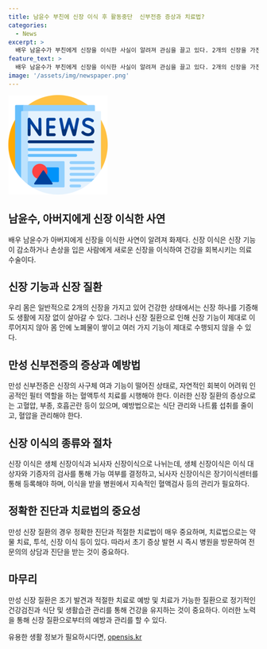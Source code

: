 ```yaml
---
title: 남윤수 부친에 신장 이식 후 활동중단  신부전증 증상과 치료법?
categories:
  - News
excerpt: >
  배우 남윤수가 부친에게 신장을 이식한 사실이 알려져 관심을 끌고 있다. 2개의 신장을 가진 우리 몸은 하나를 기증해도 정상적인 생활이 가능하며, 신부전증에 대한 증상, 예방법, 치료방법에 대해 알아보았다. 만성 신부전증의 경우 혈액투석 치료나 신장이식이 필요하며, 신장이식은 생체 신장이식과 뇌사자 신장이식으로 나뉘어 진다. 요약하면, 배우 남윤수의 신장 이식 사실과 신부전증에 대한 정보를 제공했다.
feature_text: >
  배우 남윤수가 부친에게 신장을 이식한 사실이 알려져 관심을 끌고 있다. 2개의 신장을 가진 우리 몸은 하나를 기증해도 정상적인 생활이 가능하며, 신부전증에 대한 증상, 예방법, 치료방법에 대해 알아보았다. 만성 신부전증의 경우 혈액투석 치료나 신장이식이 필요하며, 신장이식은 생체 신장이식과 뇌사자 신장이식으로 나뉘어 진다. 요약하면, 배우 남윤수의 신장 이식 사실과 신부전증에 대한 정보를 제공했다.
image: '/assets/img/newspaper.png'
---
```


<p><img src="/assets/img/newspaper.png" alt="kimp 속보" /></p>

<h2 data-ke-size="size26">남윤수, 아버지에게 신장 이식한 사연</h2>

<p data-ke-size="size16">배우 남윤수가 아버지에게 신장을 이식한 사연이 알려져 화제다. 신장 이식은 신장 기능이 감소하거나 손상을 입은 사람에게 새로운 신장을 이식하여 건강을 회복시키는 의료 수술이다.</p>

<h2 data-ke-size="size26">신장 기능과 신장 질환</h2>

<p data-ke-size="size16">우리 몸은 일반적으로 2개의 신장을 가지고 있어 건강한 상태에서는 신장 하나를 기증해도 생활에 지장 없이 살아갈 수 있다. 그러나 신장 질환으로 인해 신장 기능이 제대로 이루어지지 않아 몸 안에 노폐물이 쌓이고 여러 가지 기능이 제대로 수행되지 않을 수 있다.</p>

<h2 data-ke-size="size26">만성 신부전증의 증상과 예방법</h2>

<p data-ke-size="size16">만성 신부전증은 신장의 사구체 여과 기능이 떨어진 상태로, 자연적인 회복이 어려워 인공적인 필터 역할을 하는 혈액투석 치료를 시행해야 한다. 이러한 신장 질환의 증상으로는 고혈압, 부종, 호흡곤란 등이 있으며, 예방법으로는 식단 관리와 나트륨 섭취를 줄이고, 혈압을 관리해야 한다.</p>

<h2 data-ke-size="size26">신장 이식의 종류와 절차</h2>

<p data-ke-size="size16">신장 이식은 생체 신장이식과 뇌사자 신장이식으로 나뉘는데, 생체 신장이식은 이식 대상자와 기증자의 검사를 통해 가능 여부를 결정하고, 뇌사자 신장이식은 장기이식센터를 통해 등록해야 하며, 이식을 받을 병원에서 지속적인 혈액검사 등의 관리가 필요하다.</p>

<h2 data-ke-size="size26">정확한 진단과 치료법의 중요성</h2>

<p data-ke-size="size16">만성 신장 질환의 경우 정확한 진단과 적절한 치료법이 매우 중요하며, 치료법으로는 약물 치료, 투석, 신장 이식 등이 있다. 따라서 초기 증상 발현 시 즉시 병원을 방문하여 전문의의 상담과 진단을 받는 것이 중요하다. </p>

<h2 data-ke-size="size26">마무리</h2>

<p data-ke-size="size16">만성 신장 질환은 조기 발견과 적절한 치료로 예방 및 치료가 가능한 질환으로 정기적인 건강검진과 식단 및 생활습관 관리를 통해 건강을 유지하는 것이 중요하다. 이러한 노력을 통해 신장 질환으로부터의 예방과 관리를 할 수 있다.</p>
유용한 생활 정보가 필요하시다면, <a href="https://opensis.kr" rel="dofollow">opensis.kr</a>


